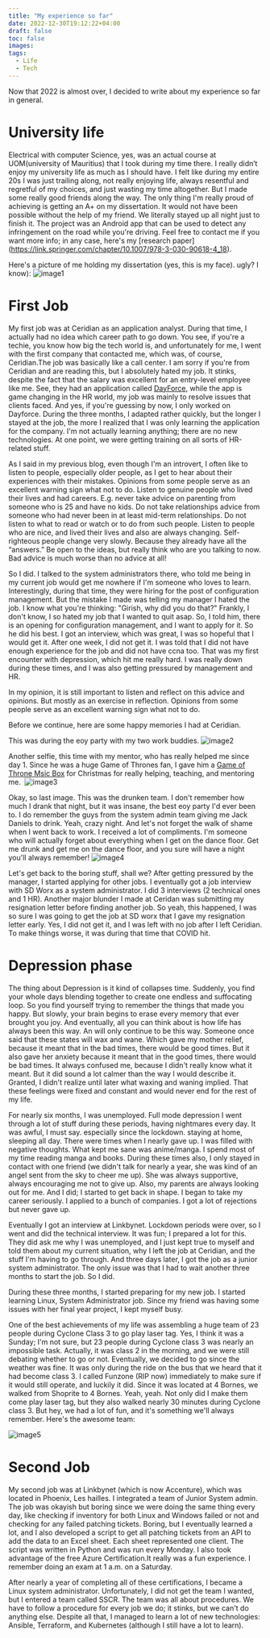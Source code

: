 ```yaml
---
title: "My experience so far"
date: 2022-12-30T19:12:22+04:00
draft: false
toc: false
images:
tags:
  - Life
  - Tech
---
```



Now that 2022 is almost over, I decided to write about my experience so far in general. 


# University life
Electrical with computer Science, yes, was an actual course at UOM(university of Mauritius) that I took during my time there. I really didn’t enjoy my university life as much as I should have. I felt like during my entire 20s I was just trailing along, not really enjoying life, always resentful and regretful of my choices, and just wasting my time altogether. But I made some really good friends along the way. The only thing I'm really proud of achieving is getting an A+ on my dissertation. It would not have been possible without the help of my friend. We literally stayed up all night just to finish it. The project was an Android app that can be used to detect any infringement on the road while you're driving. Feel free to contact me if you want more info; in any case, here's my [research paper] (https://link.springer.com/chapter/10.1007/978-3-030-90618-4_18).

Here's a picture of me holding my dissertation (yes, this is my face). ugly? I know):
![image1](./images/1.png)


# First Job

My first job was at Ceridian as an application analyst. During that time, I actually had no idea which career path to go down. You see, if you're a techie, you know how big the tech world is, and unfortunately for me, I went with the first company that contacted me, which was, of course, Ceridian.The job was basically like a call center. I am sorry if you're from Ceridian and are reading this, but I absolutely hated my job. It stinks, despite the fact that the salary was excellent for an entry-level employee like me. See, they had an application called [DayForce](https://www.ceridian.com/products/dayforce), while the app is game changing in the HR world, my job was mainly to resolve issues that clients faced. And yes, if you're guessing by now, I only worked on Dayforce. During the three months, I adapted rather quickly, but the longer I stayed at the job, the more I realized that I was only learning the application for the company. I'm not actually learning anything; there are no new technologies. At one point, we were getting training on all sorts of HR-related stuff.

As I said in my previous blog, even though I'm an introvert, I often like to listen to people, especially older people, as I get to hear about their experiences with their mistakes. Opinions from some people serve as an excellent warning sign what not to do. Listen to genuine people who lived their lives and had careers. E.g. never take advice on parenting from someone who is 25 and have no kids. Do not take relationships advice from someone who had never been in at least mid-term relationships. Do not listen to what to read or watch or to do from such people. Listen to people who are nice, and lived their lives and also are always changing. Self-righteous people change very slowly. Because they already have all the “answers.” Be open to the ideas, but really think who are you talking to now. Bad advice is much worse than no advice at all!

So I did. I talked to the system administrators there, who told me being in my current job would get me nowhere if I'm someone who loves to learn. Interestingly, during that time, they were hiring for the post of configuration management. But the mistake I made was telling my manager I hated the job. I know what you're thinking: "Girish, why did you do that?" Frankly, I don't know, I so hated my job that I wanted to quit asap. So, I told him, there is an opening for configuration management, and I want to apply for it. So he did his best. I got an interview, which was great, I was so hopeful that I would get it. After one week, I did not get it. I was told that I did not have enough experience for the job and did not have ccna too. That was my first encounter with depression, which hit me really hard. I was really down during these times, and I was also getting pressured by management and HR.

In my opinion, it is still important to listen and reflect on this advice and opinions. But mostly as an exercise in reflection. Opinions from some people serve as an excellent warning sign what not to do.

Before we continue, here are some happy memories I had at Ceridian.

This was during the eoy party with my two work buddies.
![image2](./images/2.png)

Another selfie, this time with my mentor, who has really helped me since day 1. Since he was a huge Game of Thrones fan, I gave him a [Game of Throne Msic Box](https://www.amazon.com/Thrones-Music-Musical-Carved-Wooden/dp/B07F3KNGG8) for Christmas for really helping, teaching, and mentoring me. 
![image3](./images/3.png)

Okay, so last image. This was the drunken team. I don't remember how much I drank that night, but it was insane, the best eoy party I'd ever been to. I do remember the guys from the system admin team giving me Jack Daniels to drink. Yeah, crazy night. And let's not forget the walk of shame when I went back to work. I received a lot of compliments. I'm someone who will actually forget about everything when I get on the dance floor. Get me drunk and get me on the dance floor, and you sure will have a night you'll always remember!
![image4](./images/4.png)


Let's get back to the boring stuff, shall we? After getting pressured by the manager, I started applying for other jobs. I eventually got a job interview with SD Worx as a system administrator. I did 3 interviews (2 technical ones and 1 HR). Another major blunder I made at Ceridan was submitting my resignation letter before finding another job. So yeah, this happened, I was so sure I was going to get the job at SD worx that I gave my resignation letter early. Yes, I did not get it, and I was left with no job after I left Ceridian. To make things worse, it was during that time that COVID hit.

# Depression phase

The thing about Depression is it kind of collapses time. Suddenly, you find your whole days blending together to create one endless and suffocating loop. So you find yourself trying to remember the things that made you happy. But slowly, your brain begins to erase every memory that ever brought you joy. And eventually, all you can think about is how life has always been this way. An will only continue to be this way. Someone once said that these states will wax and wane. Which gave my mother relief, because it meant that in the bad times, there would be good times. But it also gave her anxiety because it meant that in the good times, there would be bad times. It always confused me, because I didn't really know what it meant. But it did sound a lot calmer than the way I would describe it. Granted, I didn't realize until later what waxing and waning implied. That these feelings were fixed and constant and would never end for the rest of my life.

For nearly six months, I was unemployed. Full mode depression I went through a lot of stuff during these periods, having nightmares every day. It was awful, I must say. especially since the lockdown. staying at home, sleeping all day. There were times when I nearly gave up. I was filled with negative thoughts. What kept me sane was anime/manga. I spend most of my time reading manga and books. During these times also, I only stayed in contact with one friend (we didn't talk for nearly a year, she was kind of an angel sent from the sky to cheer me up). She was always supportive, always encouraging me not to give up. Also, my parents are always looking out for me. And I did; I started to get back in shape. I began to take my career seriously. I applied to a bunch of companies. I got a lot of rejections but never gave up.

Eventually I got an interview at Linkbynet. Lockdown periods were over, so I went and did the technical interview. It was fun; I prepared a lot for this. They did ask me why I was unemployed, and I just kept true to myself and told them about my current situation, why I left the job at Ceridian, and the stuff I'm having to go through. And three days later, I got the job as a junior system administrator. The only issue was that I had to wait another three months to start the job. So I did.

During these three months, I started preparing for my new job. I started learning Linux, System Administrator job. Since my friend was having some issues with her final year project, I kept myself busy.

One of the best achievements of my life was assembling a huge team of 23 people during Cyclone Class 3 to go play laser tag. Yes, I think it was a Sunday; I'm not sure, but 23 people during Cyclone class 3 was nearly an impossible task. Actually, it was class 2 in the morning, and we were still debating whether to go or not. Eventually, we decided to go since the weather was fine. It was only during the ride on the bus that we heard that it had become class 3. I called Funzone (RIP now) immediately to make sure if it would still operate, and luckily it did. Since it was located at 4 Bornes, we walked from Shoprite to 4 Bornes. Yeah, yeah. Not only did I make them come play laser tag, but they also walked nearly 30 minutes during Cyclone class 3. But hey, we had a lot of fun, and it's something we'll always remember. Here's the awesome team:

![image5](./images/5.png)

# Second Job

My second job was at Linkbynet (which is now Accenture), which was located in Phoenix, Les hailles. I integrated a team of Junior System admin. The job was okayish but boring since we were doing the same thing every day, like checking if inventory for both Linux and Windows failed or not and checking for any failed patching tickets. Boring, but I eventually learned a lot, and I also developed a script to get all patching tickets from an API to add the data to an Excel sheet. Each sheet represented one client. The script was written in Python and was run every Monday. I also took advantage of the free Azure Certification.It really was a fun experience. I remember doing an exam at 1 a.m. on a Saturday.

After nearly a year of completing all of these certifications, I became a Linux system administrator. Unfortunately, I did not get the team I wanted, but I entered a team called SSCR. The team was all about procedures. We have to follow a procedure for every job we do; it stinks, but we can't do anything else. Despite all that, I managed to learn a lot of new technologies: Ansible, Terraform, and Kubernetes (although I still have a lot to learn).




